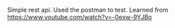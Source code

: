 Simple rest api. Used the postman to test.
Learned from https://www.youtube.com/watch?v=-0exw-9YJBo
